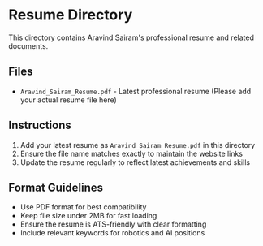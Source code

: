 # Resume Directory

This directory contains Aravind Sairam's professional resume and related documents.

## Files

- `Aravind_Sairam_Resume.pdf` - Latest professional resume (Please add your actual resume file here)

## Instructions

1. Add your latest resume as `Aravind_Sairam_Resume.pdf` in this directory
2. Ensure the file name matches exactly to maintain the website links
3. Update the resume regularly to reflect latest achievements and skills

## Format Guidelines

- Use PDF format for best compatibility
- Keep file size under 2MB for fast loading
- Ensure the resume is ATS-friendly with clear formatting
- Include relevant keywords for robotics and AI positions
